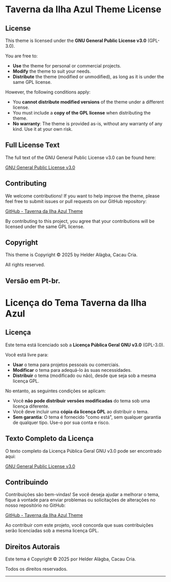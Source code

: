 # Taverna da Ilha Azul Theme License

## License

This theme is licensed under the **GNU General Public License v3.0** (GPL-3.0).

You are free to:

- **Use** the theme for personal or commercial projects.
- **Modify** the theme to suit your needs.
- **Distribute** the theme (modified or unmodified), as long as it is under the same GPL license.

However, the following conditions apply:

- You **cannot distribute modified versions** of the theme under a different license.
- You must include a **copy of the GPL license** when distributing the theme.
- **No warranty**: The theme is provided as-is, without any warranty of any kind. Use it at your own risk.

## Full License Text

The full text of the GNU General Public License v3.0 can be found here:

[GNU General Public License v3.0](https://www.gnu.org/licenses/gpl-3.0.html)

## Contributing

We welcome contributions! If you want to help improve the theme, please feel free to submit issues or pull requests on our GitHub repository:

[GitHub - Taverna da Ilha Azul Theme](https://github.com/tavernadailhaazul/tavernadailhaazul-theme)

By contributing to this project, you agree that your contributions will be licensed under the same GPL license.

## Copyright

This theme is Copyright © 2025 by Helder Alàgba, Cacau Cria.

All rights reserved.


## Versão em Pt-br.


# Licença do Tema Taverna da Ilha Azul

## Licença

Este tema está licenciado sob a **Licença Pública Geral GNU v3.0** (GPL-3.0).

Você está livre para:

- **Usar** o tema para projetos pessoais ou comerciais.
- **Modificar** o tema para adequá-lo às suas necessidades.
- **Distribuir** o tema (modificado ou não), desde que seja sob a mesma licença GPL.

No entanto, as seguintes condições se aplicam:

- Você **não pode distribuir versões modificadas** do tema sob uma licença diferente.
- Você deve incluir uma **cópia da licença GPL** ao distribuir o tema.
- **Sem garantia**: O tema é fornecido "como está", sem qualquer garantia de qualquer tipo. Use-o por sua conta e risco.

## Texto Completo da Licença

O texto completo da Licença Pública Geral GNU v3.0 pode ser encontrado aqui:

[GNU General Public License v3.0](https://www.gnu.org/licenses/gpl-3.0.html)

## Contribuindo

Contribuições são bem-vindas! Se você deseja ajudar a melhorar o tema, fique à vontade para enviar problemas ou solicitações de alterações no nosso repositório no GitHub:

[GitHub - Taverna da Ilha Azul Theme](https://github.com/tavernadailhaazul/tavernadailhaazul-theme)

Ao contribuir com este projeto, você concorda que suas contribuições serão licenciadas sob a mesma licença GPL.

## Direitos Autorais

Este tema é Copyright © 2025 por Helder Alàgba, Cacau Cria.

Todos os direitos reservados.

---